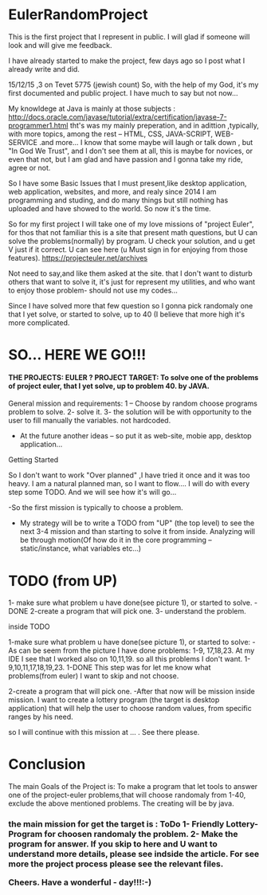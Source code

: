 # EulerRandomProject
This is the first project that I represent in public. I will glad if someone will look and will give me feedback.

I have already started to make the project, few days ago so I post what I already write and did. 


15/12/15 ,3 on Tevet 5775 (jewish count)
So, with the help of my God, it's my first documented and public project. I have much to say but not now…


My knowldege at Java is mainly at those subjects : http://docs.oracle.com/javase/tutorial/extra/certification/javase-7-programmer1.html
tht's was my mainly preperation, and in adittion ,typically, with more topics, among the rest – HTML, CSS, JAVA-SCRIPT, WEB-SERVICE .and more…
I know that some maybe will laugh or talk down , but "In God We Trust", and I don't see them at all, this is maybe for novices, or even that not, but I am glad and have passion and I gonna take my ride, agree or not. 

So I have some Basic Issues that I must present,like desktop application, web application, websites, and more, and realy since 2014 I am programming and studing,  and do many things but still nothing has uploaded and have showed to the world. So now it's the time.


So for my first project I will take one of my love missions of "project Euler", for thos that not familiar this is a site that present math questions, but U can solve the problems(normally) by program. U check your solution, and u get V just if it correct. U can see here (u Must sign in for enjoying from those features).  https://projecteuler.net/archives


Not need to say,and like them asked at the site. that I don't want to disturb others that want to solve it, it's just for represent my utilities, and who want to enjoy those problem- should not use my codes…

Since I have solved more that few question so I gonna pick randomaly one that I yet solve, or started to solve, up to 40 (I believe that more high it's more complicated. 


<h1>SO… HERE WE GO!!!</h1>

<h4>THE PROJECTS: EULER ?
PROJECT TARGET: To solve one of the problems of project euler, that I yet solve, up to problem 40. by JAVA.</h4>

General mission and requirements:
1 – Choose by random choose programs problem to solve.
2- solve it.
3- the solution will be with opportunity to the user to fill manually the variables. not hardcoded. 
* At the future another ideas – so put it as web-site, mobie app, desktop application…

Getting  Started

So I don't want to work "Over planned" ,I have tried it once and it was too heavy. I am a natural planned man, so I want to flow…. I will do with every step some TODO. And we will see how it's will go…


-So the first mission is typically to choose a problem. 
- My strategy will be to write a TODO from "UP" (the top level) to see the next 3-4 mission and than starting to solve it from inside. Analyzing will be through motion(Of how do it in the core programming – static/instance, what variables etc…)


<h1>TODO (from UP)</h1>

1- make sure what problem u have done(see picture 1), or started to solve. -DONE
2-create a program that will pick one. 
3- understand the problem. 

inside TODO

1-make sure what problem u have done(see picture 1), or started to solve:
-As can be seem from the picture I have done problems: 1-9, 17,18,23. At my IDE I see that I worked also on 10,11,19. so all this problems I don't want. 
1-9,10,11,17,18,19,23. 
1-DONE
This step was for let me know what problems(from euler) I want to skip and not choose. 

2-create a program that will pick one. 
-After that now will be mission inside mission. I want to create a lottery program (the target is desktop application) that 
will help the user to choose random values, from specific ranges by his need. 

so I will continue with this mission at ... . See there please.

<h1>Conclusion</h1>
The main Goals of the Project is:
To make a program that let tools to answer one of the project-euler problems,that will choose randomaly 
from 1-40, exclude the above mentioned problems. 
The creating will be by java.


<h3>the main mission for get the target is :
ToDo
1- Friendly Lottery-Program for choosen randomaly the problem.
2- Make the program for answer. 
</3>
If you skip to here and U want to understand more details, please see indside the article. 
For see more the project process please see the relevant files.

Cheers. Have a wonderful - day!!!:-)






